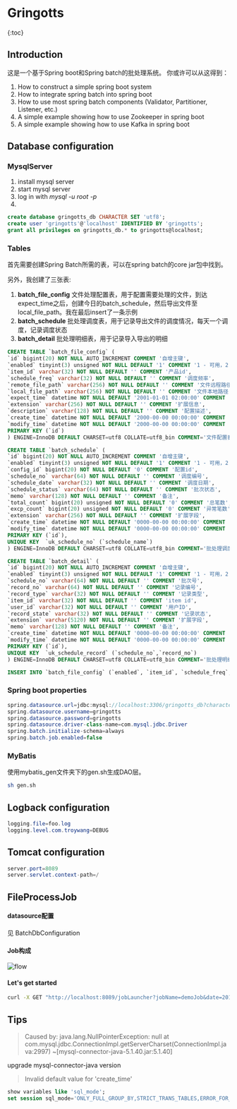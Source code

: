 # Gringotts

{:toc}

## Introduction

这是一个基于Spring boot和Spring batch的批处理系统。
你或许可以从这得到：
1. How to construct a simple spring boot system
2. How to integrate spring batch into spring boot
3. How to use most spring batch components (Validator, Partitioner, Listener, etc.)
4. A simple example showing how to use Zookeeper in spring boot
5. A simple example showing how to use Kafka in spring boot

## Database configuration

### MysqlServer

1. install mysql server
2. start mysql server
3. log in with *mysql -u root -p*
4.  
```sql
create database gringotts_db CHARACTER SET 'utf8';
create user 'gringotts'@'localhost' IDENTIFIED BY 'gringotts';
grant all privileges on gringotts_db.* to gringotts@localhost;
```

### Tables

首先需要创建Spring Batch所需的表，可以在spring batch的core jar包中找到。

另外，我创建了三张表:
1. **batch\_file\_config** 文件处理配置表，用于配置需要处理的文件，到达expect\_time之后，创建今日的batch\_schedule，然后导出文件至local\_file\_path。我在最后insert了一条示例
2. **batch\_schedule** 批处理调度表，用于记录导出文件的调度情况，每天一个调度，记录调度状态
3. **batch\_detail** 批处理明细表，用于记录导入导出的明细

```sql
CREATE TABLE `batch_file_config` (
`id` bigint(20) NOT NULL AUTO_INCREMENT COMMENT '自增主键',
`enabled` tinyint(3) unsigned NOT NULL DEFAULT '1' COMMENT '1 - 可用，2 - 不可用',
`item_id` varchar(32) NOT NULL DEFAULT '' COMMENT '产品id',
`schedule_freq` varchar(32) NOT NULL DEFAULT '' COMMENT '调度频率',
`remote_file_path` varchar(256) NOT NULL DEFAULT '' COMMENT '文件远程路径',
`local_file_path` varchar(256) NOT NULL DEFAULT '' COMMENT '文件本地路径',
`expect_time` datetime NOT NULL DEFAULT '2001-01-01 02:00:00' COMMENT '预计处理时间',
`extension` varchar(256) NOT NULL DEFAULT '' COMMENT '扩展信息',
`description` varchar(128) NOT NULL DEFAULT '' COMMENT '配置描述',
`create_time` datetime NOT NULL DEFAULT '2000-00-00 00:00:00' COMMENT '创建时间',
`modify_time` datetime NOT NULL DEFAULT '2000-00-00 00:00:00' COMMENT '修改时间',
PRIMARY KEY (`id`)
) ENGINE=InnoDB DEFAULT CHARSET=utf8 COLLATE=utf8_bin COMMENT='文件配置表';

CREATE TABLE `batch_schedule` (
`id` bigint(20) NOT NULL AUTO_INCREMENT COMMENT '自增主键',
`enabled` tinyint(3) unsigned NOT NULL DEFAULT '1' COMMENT '1 - 可用，2 - 不可用',
`config_id` bigint(20) NOT NULL DEFAULT '0' COMMENT '配置id',
`schedule_no` varchar(64) NOT NULL DEFAULT '' COMMENT '调度编号',
`schedule_date` varchar(32) NOT NULL DEFAULT '' COMMENT '调度日期',
`schedule_status` varchar(64) NOT NULL DEFAULT '' COMMENT '批次状态',
`memo` varchar(128) NOT NULL DEFAULT '' COMMENT '备注',
`total_count` bigint(20) unsigned NOT NULL DEFAULT '0' COMMENT '总笔数',
`excp_count` bigint(20) unsigned NOT NULL DEFAULT '0' COMMENT '异常笔数',
`extension` varchar(256) NOT NULL DEFAULT '' COMMENT '扩展字段',
`create_time` datetime NOT NULL DEFAULT '0000-00-00 00:00:00' COMMENT '创建时间',
`modify_time` datetime NOT NULL DEFAULT '0000-00-00 00:00:00' COMMENT '修改时间',
PRIMARY KEY (`id`),
UNIQUE KEY  `uk_schedule_no` (`schedule_name`)
) ENGINE=InnoDB DEFAULT CHARSET=utf8 COLLATE=utf8_bin COMMENT='批处理调度表';

CREATE TABLE `batch_detail` (
`id` bigint(20) NOT NULL AUTO_INCREMENT COMMENT '自增主键',
`enabled` tinyint(3) unsigned NOT NULL DEFAULT '1' COMMENT '1 - 可用，2 - 不可用',
`schedule_no` varchar(64) NOT NULL DEFAULT '' COMMENT '批次号',
`record_no` varchar(64) NOT NULL DEFAULT '' COMMENT '记录编号',
`record_type` varchar(32) NOT NULL DEFAULT '' COMMENT '记录类型',
`item_id` varchar(32) NOT NULL DEFAULT '' COMMENT 'item id',
`user_id` varchar(32) NOT NULL DEFAULT '' COMMENT '用户ID',
`record_state` varchar(32) NOT NULL DEFAULT '' COMMENT '记录状态',
`extension` varchar(5120) NOT NULL DEFAULT '' COMMENT '扩展字段',
`memo` varchar(128) NOT NULL DEFAULT '' COMMENT '备注',
`create_time` datetime NOT NULL DEFAULT '0000-00-00 00:00:00' COMMENT '创建时间',
`modify_time` datetime NOT NULL DEFAULT '0000-00-00 00:00:00' COMMENT '修改时间',
PRIMARY KEY (`id`),
UNIQUE KEY  `uk_schedule_record` (`schedule_no`,`record_no`)
) ENGINE=InnoDB DEFAULT CHARSET=utf8 COLLATE=utf8_bin COMMENT='批处理明细表';

INSERT INTO `batch_file_config` (`enabled`, `item_id`, `schedule_freq`, `remote_file_path`, `local_file_path`, `expect_time`, `extension`, `description`, `create_time`, `modify_time`) VALUES (1, '11', 'everyday', '', '/Users/troywang/TestSchedule1_YYYYMMDD.txt', '2018-04-02 11:00:00', '', 'TestSchedule1', now(), now);
```



### Spring boot properties

```java
spring.datasource.url=jdbc:mysql://localhost:3306/gringotts_db?characterEncoding=utf8&useUnicode=true&useSSL=false
spring.datasource.username=gringotts
spring.datasource.password=gringotts
spring.datasource.driver-class-name=com.mysql.jdbc.Driver
spring.batch.initialize-schema=always
spring.batch.job.enabled=false
```

### MyBatis

使用mybatis_gen文件夹下的gen.sh生成DAO层。

```bash
sh gen.sh
```


## Logback configuration
```java
logging.file=foo.log
logging.level.com.troywang=DEBUG
```

## Tomcat configuration

```java
server.port=8089
server.servlet.context-path=/
```


## FileProcessJob

#### datasource配置
见 BatchDbConfiguration

#### Job构成

![flow](https://github.com/Troy-Wang/Gringotts/blob/master/imgs/flow.jpg)

#### Let's get started

```bash
curl -X GET "http://localhost:8089/jobLauncher?jobName=demoJob&date=20180405"
```

## Tips

> Caused by: java.lang.NullPointerException: null
	at com.mysql.jdbc.ConnectionImpl.getServerCharset(ConnectionImpl.java:2997) ~[mysql-connector-java-5.1.40.jar:5.1.40]

upgrade mysql-connector-java version


> Invalid default value for 'create_time'

```sql
show variables like 'sql_mode';
set session sql_mode='ONLY_FULL_GROUP_BY,STRICT_TRANS_TABLES,ERROR_FOR_DIVISION_BY_ZERO,NO_ENGINE_SUBSTITUTION';
```
